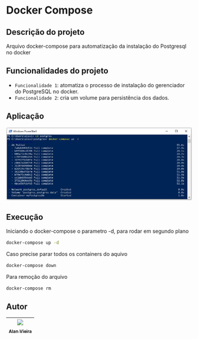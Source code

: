 # Docker Compose
## Descrição do projeto
Arquivo docker-compose para automatização da instalação do Postgresql no docker

## Funcionalidades do projeto
- `Funcionalidade 1`: atomatiza o processo de instalação do gerenciador do PostgreSQL no docker.
- `Funcionalidade 2`: cria um volume para persistência dos dados.

## Aplicação
![Docker Compose](./img/docker-compose.JPG)

## Execução
Iniciando o docker-compose o parametro -d, para rodar em segundo plano
```bash
docker-compose up -d
```

Caso precise parar todos os containers do aquivo
```bash
docker-compose down
```

Para remoção do arquivo
```bash
docker-compose rm
```

## Autor

| [<img src="https://avatars.githubusercontent.com/alan-vieira" width=115><br><sub>Alan Vieira</sub>](https://github.com/alan-vieira) |
| :---: |
